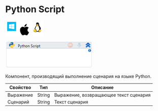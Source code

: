 # Python Script

![](<../../../.gitbook/assets/image (100) (1) (1) (1) (1) (1) (240).png>)

![](<../../../.gitbook/assets/image (113).png>)

Компонент, производящий выполнение сценария на языке Python.

| Свойство  | Тип    | Описание                               |
| --------- | ------ | -------------------------------------- |
| Выражение | String | Выражение, возвращающее текст сценария |
| Сценарий  | String | Текст сценария                         |
